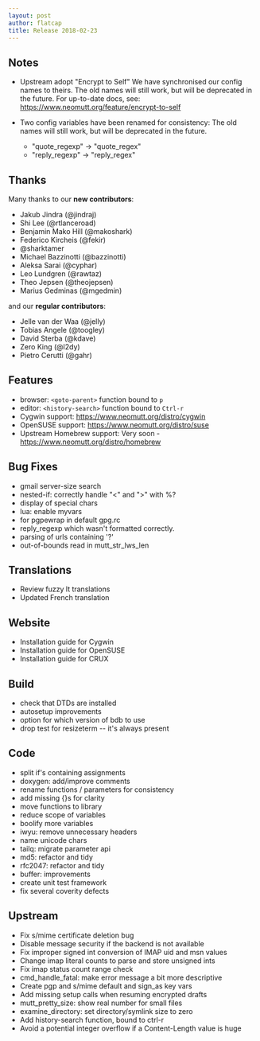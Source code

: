 ```yaml
---
layout: post
author: flatcap
title: Release 2018-02-23
---
```


## Notes

- Upstream adopt "Encrypt to Self"
  We have synchronised our config names to theirs.
  The old names will still work, but will be deprecated in the future.
  For up-to-date docs, see: https://www.neomutt.org/feature/encrypt-to-self

- Two config variables have been renamed for consistency:
  The old names will still work, but will be deprecated in the future.
  - "quote_regexp" -\> "quote_regex"
  - "reply_regexp" -\> "reply_regex"

## Thanks

Many thanks to our **new contributors**:

- Jakub Jindra (@jindraj)
- Shi Lee (@rtlanceroad)
- Benjamin Mako Hill (@makoshark)
- Federico Kircheis (@fekir)
- @sharktamer
- Michael Bazzinotti (@bazzinotti)
- Aleksa Sarai (@cyphar)
- Leo Lundgren (@rawtaz)
- Theo Jepsen (@theojepsen)
- Marius Gedminas (@mgedmin)

and our **regular contributors**:

- Jelle van der Waa (@jelly)
- Tobias Angele (@toogley)
- David Sterba (@kdave)
- Zero King (@l2dy)
- Pietro Cerutti (@gahr)

## Features

- browser: `<goto-parent>` function bound to `p`
- editor: `<history-search>` function bound to `Ctrl-r`
- Cygwin support: https://www.neomutt.org/distro/cygwin
- OpenSUSE support: https://www.neomutt.org/distro/suse
- Upstream Homebrew support: Very soon - https://www.neomutt.org/distro/homebrew

## Bug Fixes

- gmail server-size search
- nested-if: correctly handle "<" and ">" with %?
- display of special chars
- lua: enable myvars
- for pgpewrap in default gpg.rc
- reply_regexp which wasn't formatted correctly.
- parsing of urls containing '?'
- out-of-bounds read in mutt_str_lws_len

## Translations

- Review fuzzy lt translations
- Updated French translation

## Website

- Installation guide for Cygwin
- Installation guide for OpenSUSE
- Installation guide for CRUX

## Build

- check that DTDs are installed
- autosetup improvements
- option for which version of bdb to use
- drop test for resizeterm -- it's always present

## Code

- split if's containing assignments
- doxygen: add/improve comments
- rename functions / parameters for consistency
- add missing {}s for clarity
- move functions to library
- reduce scope of variables
- boolify more variables
- iwyu: remove unnecessary headers
- name unicode chars
- tailq: migrate parameter api
- md5: refactor and tidy
- rfc2047: refactor and tidy
- buffer: improvements
- create unit test framework
- fix several coverity defects

## Upstream

- Fix s/mime certificate deletion bug
- Disable message security if the backend is not available
- Fix improper signed int conversion of IMAP uid and msn values
- Change imap literal counts to parse and store unsigned ints
- Fix imap status count range check
- cmd_handle_fatal: make error message a bit more descriptive
- Create pgp and s/mime default and sign_as key vars
- Add missing setup calls when resuming encrypted drafts
- mutt_pretty_size: show real number for small files
- examine_directory: set directory/symlink size to zero
- Add history-search function, bound to ctrl-r
- Avoid a potential integer overflow if a Content-Length value is huge

